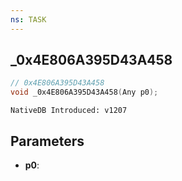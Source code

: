 ```yaml
---
ns: TASK
---
```

## _0x4E806A395D43A458

```c
// 0x4E806A395D43A458
void _0x4E806A395D43A458(Any p0);
```

```
NativeDB Introduced: v1207
```

## Parameters
* **p0**:
